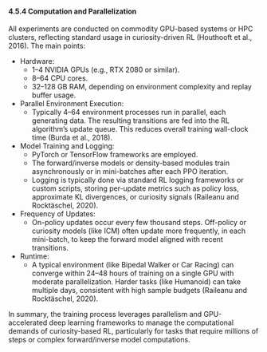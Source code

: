 #### 4.5.4 Computation and Parallelization

All experiments are conducted on commodity GPU-based systems or HPC clusters, reflecting standard usage in curiosity-driven RL (Houthooft et al., 2016). The main points:

- Hardware:
  - 1–4 NVIDIA GPUs (e.g., RTX 2080 or similar).
  - 8–64 CPU cores.
  - 32–128 GB RAM, depending on environment complexity and replay buffer usage.
- Parallel Environment Execution:
  - Typically 4–64 environment processes run in parallel, each generating data. The resulting transitions are fed into the RL algorithm’s update queue. This reduces overall training wall-clock time (Burda et al., 2018).
- Model Training and Logging:
  - PyTorch or TensorFlow frameworks are employed.
  - The forward/inverse models or density-based modules train asynchronously or in mini-batches after each PPO iteration.
  - Logging is typically done via standard RL logging frameworks or custom scripts, storing per-update metrics such as policy loss, approximate KL divergences, or curiosity signals (Raileanu and Rocktäschel, 2020).
- Frequency of Updates:
  - On-policy updates occur every few thousand steps. Off-policy or curiosity models (like ICM) often update more frequently, in each mini-batch, to keep the forward model aligned with recent transitions.
- Runtime:
  - A typical environment (like Bipedal Walker or Car Racing) can converge within 24–48 hours of training on a single GPU with moderate parallelization. Harder tasks (like Humanoid) can take multiple days, consistent with high sample budgets (Raileanu and Rocktäschel, 2020).

In summary, the training process leverages parallelism and GPU-accelerated deep learning frameworks to manage the computational demands of curiosity-based RL, particularly for tasks that require millions of steps or complex forward/inverse model computations.
